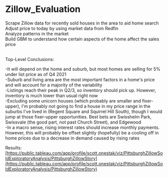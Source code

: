 # Zillow_Evaluation
Scrape Zillow data for recently sold houses in the area to aid home search <br/>
Adjust price to today by using market data from Redfin <br/>
Analyze patterns in the market <br/>
Build GBM to understand how certain aspects of the home affect the sales price <br/><br/>



Top-Level Conclusions:<br/>

-It will depend on the home and suburb, but most homes are selling for 5% under list price as of Q4 2021 <br/>
-Suburb and living area are the most important factors in a home's price and will account for a majority of the variability <br/>
-Listings reach their peak in Q2/3, so inventory should pick up.  However, inventory is much lower than usual right now <br/>
-Excluding some unicorn houses (which probably are smaller and fixer-upper), I'm probably not going to find a house in my price range in the suburbs I've lived in (Regent Square and Squirrel Hill South), though I would jump at those fixer-upper opportunities.  Best bets are Swisshelm Park, Swissvale (the good part, not past Church Street), and Edgewood <br/>
-In a macro sense, rising interest rates should increase monthly payments.  However, this will probably be offset slightly (hopefully) be a cooling off in home prices due to a decrease in demand caused by rising rates<br/>

Results: [https://public.tableau.com/app/profile/scott.onestak/viz/PittsburghZillowSoldExploratoryAnalysis/PittsburghZillowStory](https://public.tableau.com/app/profile/scott.onestak/viz/PittsburghZillowSoldExploratoryAnalysis/PittsburghZillowStory)
